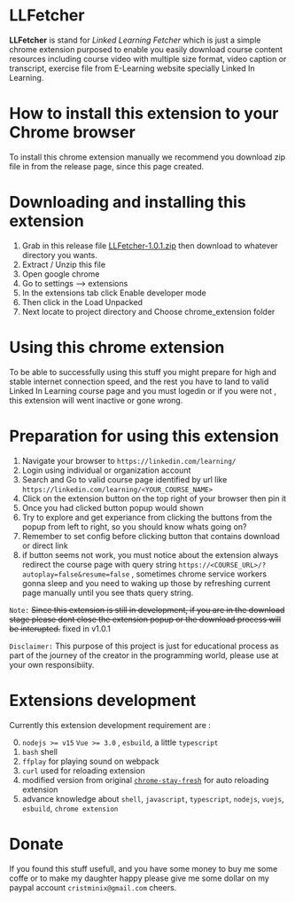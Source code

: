 # **LLFetcher**
**LLFetcher** is stand for *Linked Learning Fetcher* which is just a simple chrome extension purposed to enable you easily download course content resources including course video with multiple size format, video caption or transcript, exercise file from E-Learning website specially Linked In Learning.

# **How to install this extension to your Chrome browser**
To install this chrome extension manually we recommend you download zip file in from the release page, since this page created.

# **Downloading and installing this extension**
1. Grab in this release file [LLFetcher-1.0.1.zip](https://github.com/cristminix/LLFetcher/releases/download/v1.0.1/LLFetcher-1.0.1.zip) then download to whatever directory you wants.
2. Extract / Unzip this file 
3. Open google chrome
4. Go to settings -->  extensions
5. In the extensions tab click Enable developer mode
6. Then click in the Load Unpacked  
7. Next locate to project directory and Choose chrome_extension folder

# **Using this chrome extension**
To be able to successfully using this stuff you might prepare for high and stable internet connection speed, and the rest you have to land to valid Linked In Learning course page and you must logedin or if you were not , this extension will went inactive or gone wrong.

# **Preparation for using this extension**
1. Navigate your browser to `https://linkedin.com/learning/`
2. Login using individual or organization account
3. Search and Go to valid course page identified by url like `https://linkedin.com/learning/<YOUR_COURSE_NAME>` 
4. Click on the extension button on the top right of your browser then pin it
5. Once you had clicked button popup would shown
6. Try to explore and get experiance from clicking the buttons from the popup from left to right, so you should know whats going on?
7. Remember to set config before clicking button that contains download or direct link
8. if button seems not work, you must notice about the extension always redirect the course page with query string `https://<COURSE_URL>/?autoplay=false&resume=false` , sometimes chrome service workers gonna sleep and you need to waking up those by refreshing current page manually until you see thats query string.

`Note:` ~~Since this extension is still in development, if you are in the download stage please dont close the extension popup or the download process will be interupted.~~ fixed in v1.0.1

`Disclaimer:` This purpose of this project is just for educational process as part of the journey of the creator in the programming world, please use at your own responsibiity.


# Extensions development

Currently this extension development requirement are :

0. `nodejs >= v15` `Vue >= 3.0` , `esbuild`, a little `typescript`
1. `bash` shell
2. `ffplay` for playing sound on webpack
3. `curl` used for reloading extension
4. modified version from original [`chrome-stay-fresh`](https://github.com/ahw/chrome-stay-fresh) for auto reloading extension
5. advance knowledge about `shell`, `javascript`, `typescript`, `nodejs`, `vuejs`, `esbuild`, `chrome extension`


# Donate
If you found this stuff usefull, and you have some money to buy me some coffe or to make my daughter happy please give me some dollar on my paypal account `cristminix@gmail.com` cheers.